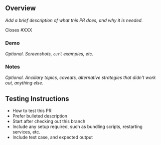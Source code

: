## Overview

_Add a brief description of what this PR does, and why it is needed._

Closes #XXX

### Demo

_Optional. Screenshots, `curl` examples, etc._

### Notes

_Optional. Ancillary topics, caveats, alternative strategies that didn't work out, anything else._

## Testing Instructions

 * How to test this PR
 * Prefer bulleted description
 * Start after checking out this branch
 * Include any setup required, such as bundling scripts, restarting services, etc.
 * Include test case, and expected output